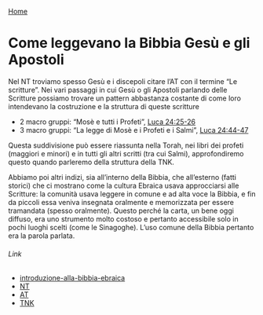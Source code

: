 [Home](/README.md)

# Come leggevano la Bibbia Gesù e gli Apostoli

Nel NT troviamo spesso Gesù e i discepoli citare l’AT con il termine “Le scritture”. Nei vari passaggi in cui Gesù o gli Apostoli parlando delle Scritture possiamo trovare un pattern abbastanza costante di come loro intendevano la costruzione e la struttura di queste scritture

- 2 macro gruppi: “Mosè e tutti i Profeti”, [Luca 24:25-26](https://www.biblegateway.com/passage/?search=Luca+24%3A25-26&version=NR2006)
- 3 macro gruppi: “La legge di Mosè e i Profeti e i Salmi”, [Luca 24:44-47](https://www.biblegateway.com/passage/?search=Luca+24%3A44-47&version=NR2006)

Questa suddivisione può essere riassunta nella Torah, nei libri dei profeti (maggiori e minori) e in tutti gli altri scritti (tra cui Salmi), approfondiremo questo quando parleremo della struttura della TNK.

Abbiamo poi altri indizi, sia all’interno della Bibbia, che all’esterno (fatti storici) che ci mostrano come la cultura Ebraica usava approcciarsi alle Scritture: la comunità usava leggere in comune e ad alta voce la Bibbia, e fin da piccoli essa veniva insegnata oralmente e memorizzata per essere tramandata (spesso oralmente). Questo perché la carta, un bene oggi diffuso, era uno strumento molto costoso e pertanto accessibile solo in pochi luoghi scelti (come le Sinagoghe). L’uso comune della Bibbia pertanto era la parola parlata.

###### Link

- [introduzione-alla-bibbia-ebraica](/fonti/bible-project/introduzione-alla-bibbia-ebraica.md)
- [NT](/abbreviazioni/nt.md)
- [AT](/abbreviazioni/at.md)
- [TNK](/abbreviazioni/tnk.md)

